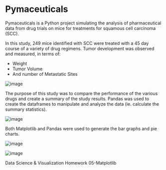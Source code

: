 # Pymaceuticals

Pymaceuticals is a Python project simulating the analysis of pharmaceutical data from drug trials on mice for treatments for squamous cell carcinoma (SCC).

In this study, 249 mice identified with SCC were treated with a 45 day course of a variety of drug regimens. Tumor development was observed and measured, in terms of:
<ul><li>Weight</li>
  <li>Tumor Volume</li>
  <li>And number of Metastatic Sites</li></ul>
  
![image](https://user-images.githubusercontent.com/68246130/114593056-851c5a80-9c40-11eb-8a1f-fccf9ee951e2.png)


The purpose of this study was to compare the performance of the various drugs and create a summary of the study results. Pandas was used to create the dataframes to manipulate and analyze the data (ie. calculate the summary statistics). 

![image](https://user-images.githubusercontent.com/68246130/114593188-a8dfa080-9c40-11eb-8115-114d29fa558e.png)

Both Matplotlib and Pandas were used to generate the bar graphs and pie charts.

![image](https://user-images.githubusercontent.com/68246130/114591078-5b623400-9c3e-11eb-9945-de166f7ed628.png)

![image](https://user-images.githubusercontent.com/68246130/114591394-aed48200-9c3e-11eb-83bc-46fd2ad9f2be.png)


Data Science & Visualization Homework 05-Matplotlib 
